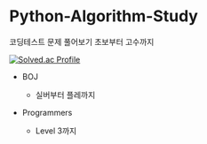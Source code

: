 # Python-Algorithm-Study
코딩테스트 문제 풀어보기
초보부터 고수까지

[![Solved.ac Profile](http://mazassumnida.wtf/api/v2/generate_badge?boj=jcw7468)](https://solved.ac/jcw7468)

- BOJ
  - 실버부터 플레까지

- Programmers
  - Level 3까지
